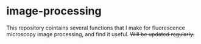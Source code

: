 # image-processing

This repository cointains several functions that I make for fluorescence microscopy image processing, and find it useful.
~~Will be updated regularly.~~
